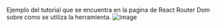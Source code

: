 Ejemplo del tutorial que se encuentra en la pagina de React Router Dom sobre como se utiliza la herramienta.
![image](https://github.com/user-attachments/assets/45604d09-6f22-4210-a401-8b06b9286765)
